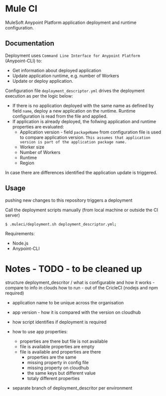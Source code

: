 # Mule CI

MuleSoft Anypoint Platform application deployment and runtime configuration.

## Documentation

Deployment uses `Command Line Interface for Anypoint Platform` (Anypoint-CLI) to:
* Get information about deployed application
* Update application runtime, e.g. number of Workers
* Update or deploy application.

Configuration file `deployment_descriptor.yml` drives the deployment execution as per the logic below:

* If there is no application deployed with the same name as defined by field `name`, deploy a new application on the runtime. Runtime configuration is read from the file and applied.
* If application is already deployed, the follwing application and runtime properties are evaluated:
    * Application version - field `packageName` from configuration file is used to compare application version. `This assumes that application version is part of the application package name.`
    * Worker size
    * Number of Workers
    * Runtime
    * Region

In case there are differences identified the application update is triggered.

## Usage

pushing new changes to this repository triggers a deployment

Call the deployment scripts manually (from local machine or outside the CI server)
```sh
$ .muleci/deployment.sh deployment_descriptor.yml;
```

Requirements: 
* Node.js
* Anypoint-CLI




# Notes - TODO - to be cleaned up

structure
deployment_descritor / what is configurable and how it works - compare to info in clouds
how to run - out of the CricleCI
 (nodejs and npm required)


- application name to be unique across the organisation
- app version - how it is compared with the version on cloudhub
- how script identifies if deployment is required
- how to use app properties:

	- properties are there but file is not available
	- file is available properties are empty
	- file is available and properties are there
		- properties are the same
		- missing property in config file
		- missing property on cloudhub
		- the same keys but different value
		- totaly different properties

- separate branch of deployment_descritor per environment
